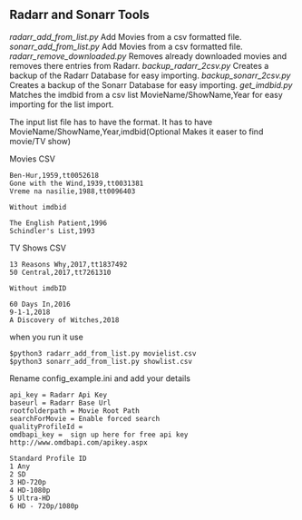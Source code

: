 ## Radarr and Sonarr Tools

*radarr_add_from_list.py* Add Movies from a csv formatted file.
*sonarr_add_from_list.py* Add Movies from a csv formatted file.
*radarr_remove_downloaded.py* Removes already downloaded movies and removes there entries from Radarr.
*backup_radarr_2csv.py* Creates a backup of the Radarr Database for easy importing.
*backup_sonarr_2csv.py* Creates a backup of the Sonarr Database for easy importing.
*get_imdbid.py* Matches the imdbid from a csv list MovieName/ShowName,Year for easy importing for the list import.
 
The input list file has to have the format. It has to have MovieName/ShowName,Year,imdbid(Optional Makes it easer to find movie/TV show)

Movies CSV
```
Ben-Hur,1959,tt0052618
Gone with the Wind,1939,tt0031381
Vreme na nasilie,1988,tt0096403

Without imdbid

The English Patient,1996
Schindler's List,1993
```
TV Shows CSV

```
13 Reasons Why,2017,tt1837492
50 Central,2017,tt7261310

Without imdbID

60 Days In,2016
9-1-1,2018
A Discovery of Witches,2018

```

when you run it use
```
$python3 radarr_add_from_list.py movielist.csv
$python3 sonarr_add_from_list.py showlist.csv
```
Rename config_example.ini and add your details

```
api_key = Radarr Api Key
baseurl = Radarr Base Url
rootfolderpath = Movie Root Path
searchForMovie = Enable forced search
qualityProfileId = 
omdbapi_key =  sign up here for free api key http://www.omdbapi.com/apikey.aspx
```
```
Standard Profile ID
1 Any
2 SD
3 HD-720p
4 HD-1080p
5 Ultra-HD
6 HD - 720p/1080p
```
